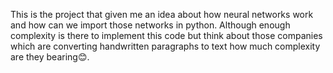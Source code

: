 This is the project that given me an idea about how neural networks work and how can we import those networks in python. Although enough complexity is there to implement this code but think about those companies which are converting handwritten paragraphs to text how much complexity are they bearing😊.
